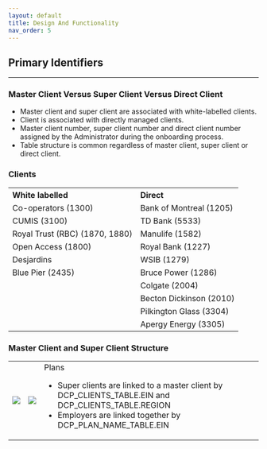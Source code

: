 ```yaml
---
layout: default
title: Design And Functionality
nav_order: 5
---
```


## Primary Identifiers
<hr class="hr-no-bottom-margin"/>

### Master Client Versus Super Client Versus Direct Client
<ul>
  <li>Master client and super client are associated with white-labelled clients.</li>
  <li>Client is associated with directly managed clients.</li>
  <li>Master client number, super client number and direct client number assigned by the Administrator during the onboarding process.</li>
  <li>Table structure is common regardless of master client, super client or direct client.</li>
</ul>

### Clients
<table>				
<tr>
  <th align="left">White labelled</th>
  <th align="left">Direct</th>
</tr>
<tr>
  <td>Co-operators (1300)</td>
  <td>Bank of Montreal (1205)</td>
</tr>
<tr>
  <td>CUMIS (3100)</td>
  <td>TD Bank (5533)</td>
</tr>
<tr>
  <td>Royal Trust (RBC) (1870, 1880)</td>
  <td>Manulife (1582)</td>
</tr>
<tr>
  <td>Open Access (1800)</td>
  <td>Royal Bank (1227)</td>
</tr>
<tr>
  <td>Desjardins</td>
  <td>WSIB (1279)</td>
</tr>
<tr>
  <td>Blue Pier (2435)</td>
  <td>Bruce Power (1286)</td>
</tr>
<tr>
  <td></td>
  <td>Colgate (2004)</td>
</tr>
<tr>
  <td></td>
  <td>Becton Dickinson (2010)</td>
</tr>
<tr>
  <td></td>
  <td>Pilkington Glass (3304)</td>
</tr>
<tr>
  <td></td>
  <td>Apergy Energy (3305)</td>
</tr>
</table>

### Master Client and Super Client Structure

<table>
  <tr>
    <td>
      <img src="https://user-images.githubusercontent.com/20475336/178753027-822e3813-3104-47b9-8321-339b250d7801.png">
    </td>
    <td>
      <img src="https://user-images.githubusercontent.com/20475336/178753101-76806fd5-678e-47f0-b154-59ee49c6c8ca.png">
    </td>
    <td>
        Plans
      <ul>
        <li>Super clients are linked to a master client by
          DCP_CLIENTS_TABLE.EIN and
          DCP_CLIENTS_TABLE.REGION</li>
      <li>Employers are linked together by
          DCP_PLAN_NAME_TABLE.EIN</li>
      </ul>
    </td>
  </tr>
</table>
